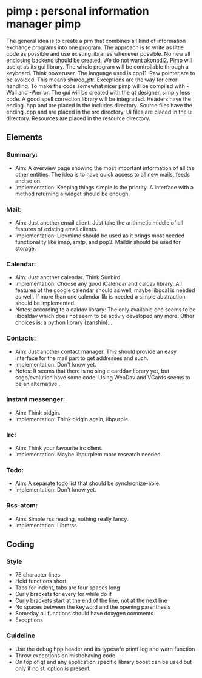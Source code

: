 # pimp : personal information manager pimp
The general idea is to create a pim that combines all kind of information
exchange programs into one program. The approach is to write as little code as
possible and use existing libraries whenever possible. No new all enclosing
backend should be created. We do not want akonadi2. Pimp will use qt as its
gui library. The whole program will be controllable through a keyboard. Think
poweruser. The language used is cpp11. Raw pointer are to be avoided. This
means shared\_ptr. Exceptions are the way for error handling. To make the
code somewhat nicer pimp will be compiled with -Wall and -Werror. The gui will
be created with the qt designer, simply less code. A good spell correction
library will be integraded. Headers have the ending .hpp and are placed in the
includes directory. Source files have the ending .cpp and are placed in the
src directory. Ui files are placed in the ui directory. Resources are placed
in the resource directory. 

## Elements

### Summary: 
* Aim: A overview page showing the most important information of all the
other entities. The idea is to have quick access to all new mails, feeds and
so on. 
* Implementation: Keeping things simple is the priority. A interface with a
method returning a widget should be enough.

### Mail:
* Aim: Just another email client. Just take the arithmetic middle of all
features of existing email clients.
* Implementation: Libvmime should be used as it brings most needed
functionality like imap, smtp, and pop3. Maildir should be used for storage.

### Calendar:
* Aim: Just another calendar. Think Sunbird.
* Implementation: Choose any good iCalendar and caldav library. All features 
of the google calendar should as well, maybe libgcal is needed as well. If
more than one calendar lib is needed a simple abstraction should be
implemented.
* Notes: according to a caldav library: The only available one seems to be
  libcaldav which does not seem to be activly developed any more. Other
  choices is: a python library (zanshin)...

### Contacts:
* Aim: Just another contact manager. This should provide an easy interface for
the mail part to get addresses and such.
* Implementation: Don't know yet.
* Notes: It seems that there is no single carddav library yet, but
  sogo/evolution have some code. Using WebDav and VCards seems to be an
  alternative...

### Instant messenger:
* Aim: Think pidgin.
* Implementation: Think pidgin again, libpurple.

### Irc:
* Aim: Think your favourite irc client.
* Implementation: Maybe libpurplem more research needed.

### Todo:
* Aim: A separate todo list that should be synchronize-able.
* Implementation: Don't know yet.

### Rss-atom:
* Aim: Simple rss reading, nothing really fancy.
* Implementation: Libmrss 

## Coding

### Style
* 78 character lines
* Hold functions short
* Tabs for indent, tabs are four spaces long
* Curly brackets for every for while do if
* Curly brackets start at the end of the line, not at the next line
* No spaces between the keyword and the opening parenthesis
* Someday all functions should have doxygen comments
* Exceptions

### Guideline
* Use the debug.hpp header and its typesafe printf log and warn function
* Throw exceptions on misbehaving code.
* On top of qt and any application specific library boost can be used but only
if no stl option is present.
